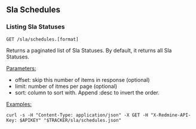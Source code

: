 ## Sla Schedules

### Listing Sla Statuses

`GET /sla/schedules.[format]`

Returns a paginated list of Sla Statuses. By default, it returns all Sla Statuses.

<u>Parameters:</u>
- offset: skip this number of items in response (optional)
- limit: number of itmes per page (optional)
- sort: column to sort with. Append :desc to invert the order.

<u>Examples:</u>

`curl -s -H "Content-Type: application/json" -X GET -H "X-Redmine-API-Key: $APIKEY" "$TRACKER/sla/schedules.json"`
